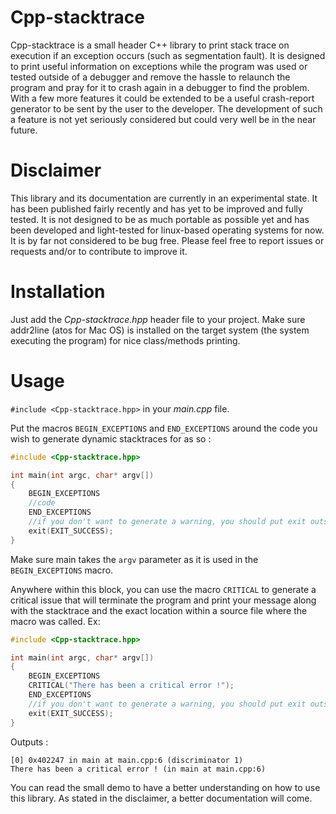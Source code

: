 # Cpp-stacktrace
Cpp-stacktrace is a small header C++ library to print stack trace on execution if an exception occurs (such as segmentation fault). It is designed to print useful information on exceptions while the program was used or tested outside of a debugger and remove the hassle to relaunch the program and pray for it to crash again in a debugger to find the problem. With a few more features it could be extended to be a useful crash-report generator to be sent by the user to the developer. The development of such a feature is not yet seriously considered but could very well be in the near future.

# Disclaimer

This library and its documentation are currently in an experimental state. It has been published fairly recently and has yet to be improved and fully tested. It is not designed to be as much portable as possible yet and has been developed and light-tested for linux-based operating systems for now. It is by far not considered to be bug free. Please feel free to report issues or requests and/or to contribute to improve it.

# Installation
Just add the *Cpp-stacktrace.hpp* header file to your project.
Make sure addr2line (atos for Mac OS) is installed on the target system (the system executing the program) for nice class/methods printing.

# Usage

`#include <Cpp-stacktrace.hpp>` in your *main.cpp* file.

Put the macros `BEGIN_EXCEPTIONS` and `END_EXCEPTIONS` around the code you wish to generate dynamic stacktraces for as so :

```c++
#include <Cpp-stacktrace.hpp>

int main(int argc, char* argv[])
{
	BEGIN_EXCEPTIONS
	//code
	END_EXCEPTIONS
	//if you don't want to generate a warning, you should put exit outside the BEGIN/END block
	exit(EXIT_SUCCESS);
}
```

Make sure main takes the `argv` parameter as it is used in the `BEGIN_EXCEPTIONS` macro.

Anywhere within this block, you can use the macro `CRITICAL` to generate a critical issue that will terminate the program and print your message along with the stacktrace and the exact location within a source file where the macro was called.
Ex:
```c++
#include <Cpp-stacktrace.hpp>

int main(int argc, char* argv[])
{
	BEGIN_EXCEPTIONS
	CRITICAL("There has been a critical error !");
	END_EXCEPTIONS
	//if you don't want to generate a warning, you should put exit outside the BEGIN/END block
	exit(EXIT_SUCCESS);
}
```
Outputs :

```
[0] 0x402247 in main at main.cpp:6 (discriminator 1)
There has been a critical error ! (in main at main.cpp:6)
```

You can read the small demo to have a better understanding on how to use this library. As stated in the disclaimer, a better documentation will come.
